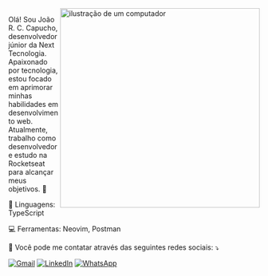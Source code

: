 <img src="https://raw.githubusercontent.com/MicaelliMedeiros/micaellimedeiros/master/image/computer-illustration.png" alt="ilustração de um computador" min-width="400px" max-width="400px" width="400px" align="right">

<p align="left"> 
 Olá! Sou João R. C. Capucho, desenvolvedor júnior da Next Tecnologia. Apaixonado por tecnologia, estou focado em aprimorar minhas habilidades em desenvolvimento web. Atualmente, trabalho como desenvolvedor e estudo na Rocketseat para alcançar meus objetivos. 🚀
</p>

<p align="left">
  📝 Linguagens: TypeScript
</p>

<p align="left">
  💻 Ferramentas: Neovim, Postman
</p>

<p align="left">
  👥 Você pode me contatar através das seguintes redes sociais: ⤵️
</p>

<p align="left">
  <a href="joaorobertoc.capucho@gmail.com" title="Gmail">
  <img src="https://img.shields.io/badge/-Gmail-FF0000?style=flat-square&labelColor=FF0000&logo=gmail&logoColor=white&link=LINK-DO-SEU-GMAIL" alt="Gmail"/></a>
  <a href="https://www.linkedin.com/in/joao-roberto-c-capucho" title="LinkedIn">
  <img src="https://img.shields.io/badge/-Linkedin-0e76a8?style=flat-square&logo=Linkedin&logoColor=white&link=LINK-DO-SEU-LINKEDIN" alt="LinkedIn"/></a>
  <a href="https://wa.me/qr/TOURMH5JTMFIC1" title="WhatsApp">
  <img src="https://img.shields.io/badge/-WhatsApp-25d366?style=flat-square&labelColor=25d366&logo=whatsapp&logoColor=white&link=API-DO-SEU-WHATSAPP" alt="WhatsApp"/></a>
</p>
